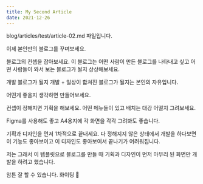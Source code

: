 ```yaml
---
title: My Second Article
date: 2021-12-26
---
```


blog/articles/test/article-02.md 파일입니다.

이제 본인만의 블로그를 꾸며보세요.

블로그의 컨셉을 잡아보세요. 이 블로그는 어떤 사람이 만든 블로그를 나타내고 싶고 어떤 사람들이 와서 보는 블로그가 될지 상상해보세요.

개발 블로그가 될지 개발 + 일상이 합쳐진 블로그가 될지는 본인의 자유입니다.

어떤게 좋을지 생각하면 만들어보세요.

컨셉이 정해지면 기획을 해보세요. 어떤 메뉴들이 있고 배치는 대강 어떨지 그려보세요.

Figma를 사용해도 좋고 A4용지에 각 화면을 각각 그려봐도 좋습니다.

기획과 디자인을 먼저 1차적으로 끝내세요. 다 정해지지 않은 상태에서 개발을 하다보면 이 기능도 좋아보이고 이 디자인도 좋아보여서 끝나기가 어려워집니다.

저는 그래서 이 템플릿으로 블로그를 만들 때 기획과 디자인이 먼저 마무리 된 화면만 개발을 하려고 했습니다.

암튼 잘 할 수 있습니다. 화이팅 👏